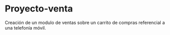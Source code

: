 # Proyecto-venta
Creación de un modulo de ventas sobre un carrito de compras referencial a una telefonía móvil.
